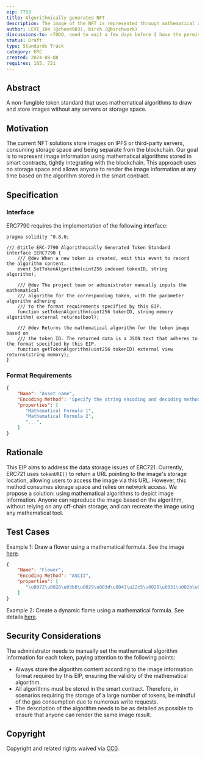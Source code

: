 ```yaml
---
eip: 7753
title: Algorithmically generated NFT
description: The image of the NFT is represented through mathematical algorithms.
author: LEVI_104 (@chen4903), birch (@birchwork)
discussions-to: <TODO, need to wait a few days before I have the permission to create a new topic in magicians>
status: Draft
type: Standards Track
category: ERC
created: 2024-08-08
requires: 165, 721
---
```


## Abstract

A non-fungible token standard that uses mathematical algorithms to draw and store images without any servers or storage space.

## Motivation

The current NFT solutions store images on IPFS or third-party servers, consuming storage space and being separate from the blockchain. Our goal is to represent image information using mathematical algorithms stored in smart contracts, tightly integrating with the blockchain. This approach uses no storage space and allows anyone to render the image information at any time based on the algorithm stored in the smart contract.

## Specification

### Interface

ERC7790 requires the implementation of the following interface:
```solidity
pragma solidity ^0.8.0;

/// @title ERC-7790 Algorithmically Generated Token Standard
interface IERC7790 {
    /// @dev When a new token is created, emit this event to record the algorithm content.
    event SetTokenAlgorithm(uint256 indexed tokenID, string algorithm);

    /// @dev The project team or administrator manually inputs the mathematical 
    /// algorithm for the corresponding token, with the parameter algorithm adhering 
    /// to the format requirements specified by this EIP.
    function setTokenAlgorithm(uint256 tokenID, string memory algorithm) external returns(bool);  
    
    /// @dev Returns the mathematical algorithm for the token image based on
    /// the token ID. The returned data is a JSON text that adheres to the format specified by this EIP.
    function getTokenAlgorithm(uint256 tokenID) external view returns(string memory);
}
```
### Format Requirements

```json
{
    "Name": "Asset name",
    "Encoding Method": "Specify the string encoding and decoding method for storing the algorithm",
    "properties": [
       "Mathematical Formula 1",
       "Mathematical Formula 2",
       "...", 
    ]
}
```

## Rationale

This EIP aims to address the data storage issues of ERC721. Currently, ERC721 uses `tokenURI()` to return a URL pointing to the image's storage location, allowing users to access the image via this URL. However, this method consumes storage space and relies on network access. We propose a solution: using mathematical algorithms to depict image information. Anyone can reproduce the image based on the algorithm, without relying on any off-chain storage, and can recreate the image using any mathematical tool.

## Test Cases

Example 1: Draw a flower using a mathematical formula. See the image [here](https://www.desmos.com/calculator/psn8imadh6?lang=en).
```json
{
    "Name": "Flower",
    "Encoding Method": "ASCII",
    "properties": [
       "\u0072\u0028\u03b8\u0029\u003d\u0041\u22c5\u0028\u0031\u002b\u0073\u0069\u006e\u0028\u0035\u03b8\u0029\u0029\u002c\u0020\u0030\u003c\u003d\u03b8\u003c\u003d\u0032\u03c0",
    ]
}
```

Example 2: Create a dynamic flame using a mathematical formula. See details [here](https://www.desmos.com/calculator/vvgkvwzvkq?lang=en).

## Security Considerations

The administrator needs to manually set the mathematical algorithm information for each token, paying attention to the following points:

- Always store the algorithm content according to the image information format required by this EIP, ensuring the validity of the mathematical algorithm.
- All algorithms must be stored in the smart contract. Therefore, in scenarios requiring the storage of a large number of tokens, be mindful of the gas consumption due to numerous write requests.
- The description of the algorithm needs to be as detailed as possible to ensure that anyone can render the same image result.

## Copyright

Copyright and related rights waived via [CC0](../LICENSE.md).
